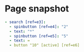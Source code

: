 # Page snapshot

```yaml
- search [ref=e3]:
  - spinbutton [ref=e4]: "2"
  - text: "*"
  - spinbutton [ref=e5]: "5"
  - text: =
  - button "10" [active] [ref=e6]
```